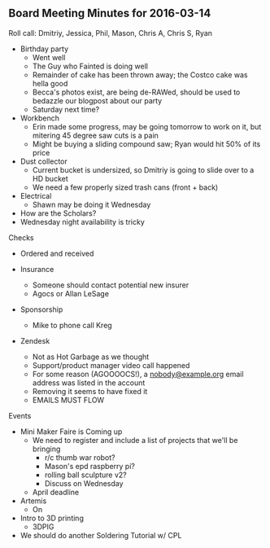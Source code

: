 Board Meeting Minutes for 2016-03-14
------------------------------------
Roll call: Dmitriy, Jessica, Phil, Mason, Chris A, Chris S, Ryan


- Birthday party
  - Went well
  - The Guy who Fainted is doing well
  - Remainder of cake has been thrown away; the Costco cake was hella good
  - Becca's photos exist, are being de-RAWed, should be used to bedazzle our blogpost about our party
  - Saturday next time?
- Workbench
  - Erin made some progress, may be going tomorrow to work on it, but mitering 45 degree saw cuts is a pain
  - Might be buying a sliding compound saw; Ryan would hit 50% of its price
- Dust collector
  - Current bucket is undersized, so Dmitriy is going to slide over to a HD bucket
  - We need a few properly sized trash cans (front + back)
- Electrical
  - Shawn may be doing it Wednesday
- How are the Scholars?
- Wednesday night availability is tricky

Checks
- Ordered and received

- Insurance
  - Someone should contact potential new insurer
  - Agocs or Allan LeSage

- Sponsorship
  - Mike to phone call Kreg

- Zendesk
  - Not as Hot Garbage as we thought
  - Support/product manager video call happened
  - For some reason (AGOOOOCS!), a nobody@example.org email address was listed in the account
  - Removing it seems to have fixed it
  - EMAILS MUST FLOW

Events

- Mini Maker Faire is Coming up
  - We need to register and include a list of projects that we'll be bringing
    - r/c thumb war robot?
    - Mason's epd raspberry pi?
    - rolling ball sculpture v2?
    - Discuss on Wednesday
  - April deadline
- Artemis
  - On
- Intro to 3D printing
  - 3DPIG
- We should do another Soldering Tutorial w/ CPL

